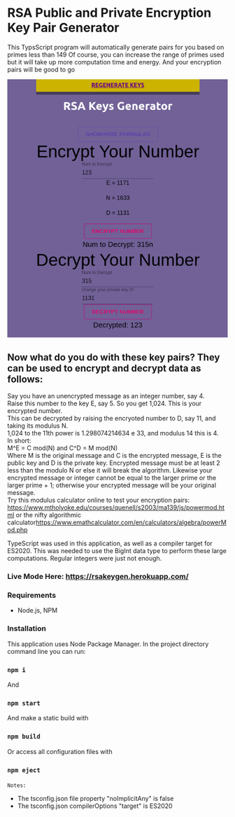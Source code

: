 # RSA Public and Private Encryption Key Pair Generator
This TypsScript program will automatically generate pairs for you based on primes less than 149
Of course, you can increase the range of primes used but it will take up more computation time and energy. And your encryption pairs will be good to go

![Generator](public/crypto1.png)

## Now what do you do with these key pairs? They can be used to encrypt and decrypt data as follows: 
Say you have an unencrypted message as an integer number, say 4. <br>
Raise this number to the key E, say 5. So you get 1,024. This is your encrypted number. <br>
This can be decrypted by raising the encryoted number to D, say 11, and taking its modulus N. <br>
1,024 to the 11th power is 1.298074214634 e 33, and modulus 14 this is 4. <br>
In short: <br>
M^E = C mod(N) and C^D = M mod(N) <br>
Where M is the original message and C is the encrypted message, E is the public key and D is the private key. Encrypted message must be at least 2 less than the modulo N or else it will break the algorithm. Likewise your encrypted message or integer cannot be equal to the larger prime or the larger prime + 1; otherwise your encrypted message will be your original message. <br>
Try this modulus calculator online to test your encryption pairs: <a> https://www.mtholyoke.edu/courses/quenell/s2003/ma139/js/powermod.html </a> or the nifty algorithmic calculator<a>https://www.emathcalculator.com/en/calculators/algebra/powerMod.php</a> <br>

TypeScript was used in this application, as well as a compiler target for ES2020. This was needed to use the BigInt data type to perform these large computations. Regular integers were just not enough. <br> 

### Live Mode Here: https://rsakeygen.herokuapp.com/ 

### Requirements 
* Node.js, NPM 

### Installation 
This application uses Node Package Manager. In the project directory command line you can run: <br> 

### `npm i` <br>
And <br>
### `npm start` <br>
And make a static build with <br>
### `npm build` <br>
Or access all configuration files with <br>
### `npm eject` <br> 

```Notes: ```
- The tsconfig.json file property "noImplicitAny" is false
- The tsconfig.json compilerOptions "target" is ES2020




